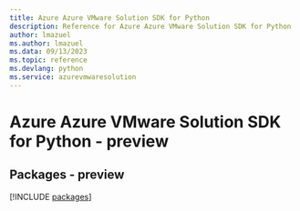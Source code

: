 ```yaml
---
title: Azure Azure VMware Solution SDK for Python
description: Reference for Azure Azure VMware Solution SDK for Python
author: lmazuel
ms.author: lmazuel
ms.data: 09/13/2023
ms.topic: reference
ms.devlang: python
ms.service: azurevmwaresolution
---
```

# Azure Azure VMware Solution SDK for Python - preview
## Packages - preview
[!INCLUDE [packages](azure-vmware-solution-index.md)]